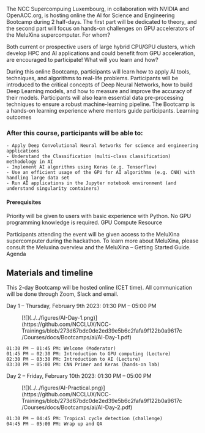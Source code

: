 The NCC Supercompuing Luxembourg, in collaboration with NVIDIA  and OpenACC.org, is hosting online the AI for Science and Engineering Bootcamp during 2 half-days. The first part will be dedicated to theory, and the second part will focus on hands-on challenges on GPU accelerators of the MeluXina supercomputer.
For whom? 

Both current or prospective users of large hybrid CPU/GPU clusters, which develop HPC and AI applications and could benefit from GPU acceleration, are encouraged to participate!
What will you learn and how? 

During this online Bootcamp, participants will learn how to apply AI tools, techniques, and algorithms to real-life problems. Participants will be introduced to the critical concepts of Deep Neural Networks, how to build Deep Learning models, and how to measure and improve the accuracy of their models. Participants will also learn essential data pre-processing techniques to ensure a robust machine-learning pipeline. The Bootcamp is a hands-on learning experience where mentors guide participants.
Learning outcomes

### After this course, participants will be able to:

    - Apply Deep Convolutional Neural Networks for science and engineering applications
    - Understand the Classification (multi-class classification) methodology in AI
    - Implement AI algorithms using Keras (e.g. TensorFlow)
    - Use an efficient usage of the GPU for AI algorithms (e.g. CNN) with handling large data set
    - Run AI applications in the Jupyter notebook environment (and understand singularity containers)

#### Prerequisites

Priority will be given to users with basic experience with Python. No GPU programming knowledge is required.
GPU Compute Resource

Participants attending the event will be given access to the MeluXina supercomputer during the hackathon. To learn more about MeluXina, please consult the Meluxina overview and the MeluXina – Getting Started Guide.
Agenda

## Materials and timeline

This 2-day Bootcamp will be hosted online (CET time). All communication will be done through Zoom, Slack and email.

Day 1 – Thursday, February 9th 2023: 01:30 PM – 05:00 PM

<figure markdown>
[![](../../figures/AI-Day-1.png)](https://github.com/NCCLUX/NCC-Trainings/blob/273d67bdc0de2ed39e5b6c2fafa9f122b0a9617c/Courses/docs/Bootcamps/ai/AI-Day-1.pdf)
<figcaption></figcaption>
</figure>

    01:30 PM – 01:45 PM: Welcome (Moderator)
    01:45 PM – 02:30 PM: Introduction to GPU computing (Lecture)
    02:30 PM – 03:30 PM: Introduction to AI (Lecture)
    03:30 PM – 05:00 PM: CNN Primer and Keras (hands-on lab)

Day 2 – Friday, February 10th  2023: 01:30 PM – 05:00 PM

<figure markdown>
[![](../../figures/AI-Practical.png)](https://github.com/NCCLUX/NCC-Trainings/blob/273d67bdc0de2ed39e5b6c2fafa9f122b0a9617c/Courses/docs/Bootcamps/ai/AI-Day-2.pdf)
<figcaption></figcaption>
</figure>

    01:30 PM – 04:45 PM: Tropical cycle detection (challenge)
    04:45 PM – 05:00 PM: Wrap up and QA

